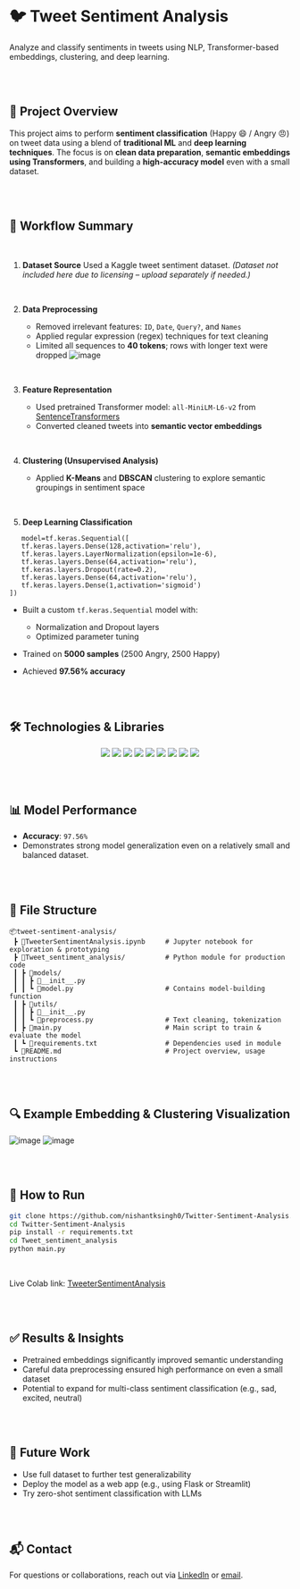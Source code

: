 # 🐦 Tweet Sentiment Analysis

Analyze and classify sentiments in tweets using NLP, Transformer-based embeddings, clustering, and deep learning.

<br><br>

## 📌 Project Overview

This project aims to perform **sentiment classification** (Happy 😄 / Angry 😠) on tweet data using a blend of **traditional ML** and **deep learning techniques**. The focus is on **clean data preparation**, **semantic embeddings using Transformers**, and building a **high-accuracy model** even with a small dataset.

<br><br>

## 🧠 Workflow Summary

<br>

1. **Dataset Source**
   Used a Kaggle tweet sentiment dataset. *(Dataset not included here due to licensing – upload separately if needed.)*

<br>

2. **Data Preprocessing**

   * Removed irrelevant features: `ID`, `Date`, `Query?`, and `Names`
   * Applied regular expression (regex) techniques for text cleaning
   * Limited all sequences to **40 tokens**; rows with longer text were dropped
  ![image](https://github.com/user-attachments/assets/c707cadf-8041-4bc9-977f-d1c799e5a7aa)


<br>

3. **Feature Representation**

   * Used pretrained Transformer model: `all-MiniLM-L6-v2` from [SentenceTransformers](https://www.sbert.net/)
   * Converted cleaned tweets into **semantic vector embeddings**

<br>

4. **Clustering (Unsupervised Analysis)**

   * Applied **K-Means** and **DBSCAN** clustering to explore semantic groupings in sentiment space

<br>

5. **Deep Learning Classification**
 ```
    model=tf.keras.Sequential([
    tf.keras.layers.Dense(128,activation='relu'),
    tf.keras.layers.LayerNormalization(epsilon=1e-6),
    tf.keras.layers.Dense(64,activation='relu'),
    tf.keras.layers.Dropout(rate=0.2),
    tf.keras.layers.Dense(64,activation='relu'),
    tf.keras.layers.Dense(1,activation='sigmoid')
])
```

   * Built a custom `tf.keras.Sequential` model with:
     * Normalization and Dropout layers
     * Optimized parameter tuning

   * Trained on **5000 samples** (2500 Angry, 2500 Happy)
   * Achieved **97.56% accuracy**

<br><br>

## 🛠️ Technologies & Libraries

<div align="center"> <img src="https://img.shields.io/badge/Python-3670A0?style=for-the-badge&logo=python&logoColor=ffdd54" /> <img src="https://img.shields.io/badge/TensorFlow-FE6F00?style=for-the-badge&logo=tensorflow&logoColor=white" /> <img src="https://img.shields.io/badge/Keras-D00000?style=for-the-badge&logo=keras&logoColor=white" /> <img src="https://img.shields.io/badge/scikit--learn-F7931E?style=for-the-badge&logo=scikit-learn&logoColor=white" /> <img src="https://img.shields.io/badge/Numpy-013243?style=for-the-badge&logo=numpy&logoColor=white" /> <img src="https://img.shields.io/badge/Pandas-150458?style=for-the-badge&logo=pandas&logoColor=white" /> <img src="https://img.shields.io/badge/SentenceTransformers-00599C?style=for-the-badge&logo=sentence-transformers&logoColor=white" /> <img src="https://img.shields.io/badge/Matplotlib-ffffff?style=for-the-badge&logo=matplotlib&logoColor=black" /> <img src="https://img.shields.io/badge/Seaborn-5389A6?style=for-the-badge&logo=seaborn&logoColor=white" /> </div>

<br><br>

## 📊 Model Performance

* **Accuracy**: `97.56%`
* Demonstrates strong model generalization even on a relatively small and balanced dataset.
 
<br><br>

## 📁 File Structure

```
📦tweet-sentiment-analysis/   
 ┣ 📜TweeterSentimentAnalysis.ipynb     # Jupyter notebook for exploration & prototyping   
 ┣ 📂Tweet_sentiment_analysis/          # Python module for production code   
 ┃ ┣ 📂models/   
 ┃ ┃ ┣ 📜__init__.py    
 ┃ ┃ ┗ 📜model.py                       # Contains model-building function   
 ┃ ┣ 📂utils/    
 ┃ ┃ ┣ 📜__init__.py   
 ┃ ┃ ┗ 📜preprocess.py                  # Text cleaning, tokenization   
 ┃ ┣ 📜main.py                          # Main script to train & evaluate the model   
 ┃ ┗ 📜requirements.txt                 # Dependencies used in module   
 ┗ 📜README.md                          # Project overview, usage instructions   
```

<br><br>

## 🔍 Example Embedding & Clustering Visualization

![image](https://github.com/user-attachments/assets/33dab561-ac91-448b-954e-becb14eabcef)
![image](https://github.com/user-attachments/assets/60d876d8-591d-4f4e-98ea-ba113faf25a0)

<br><br>

## 🚀 How to Run

```bash
git clone https://github.com/nishantksingh0/Twitter-Sentiment-Analysis.git
cd Twitter-Sentiment-Analysis
pip install -r requirements.txt
cd Tweet_sentiment_analysis
python main.py
```

<br>

Live Colab link: <a href="https://colab.research.google.com/drive/1O56ZFA6zkZfhfUnjqdHeSStWm_XpyLg8?usp=sharing" target="_blank">TweeterSentimentAnalysis<a>


<br><br>

## ✅ Results & Insights

* Pretrained embeddings significantly improved semantic understanding
* Careful data preprocessing ensured high performance on even a small dataset
* Potential to expand for multi-class sentiment classification (e.g., sad, excited, neutral)

<br><br>

## 📌 Future Work

* Use full dataset to further test generalizability
* Deploy the model as a web app (e.g., using Flask or Streamlit)
* Try zero-shot sentiment classification with LLMs

<br><br>

## 📬 Contact

For questions or collaborations, reach out via [LinkedIn](https://www.linkedin.com/nishantksingh1) or [email](mailto:nishantsingh.talk@gmail.com).

